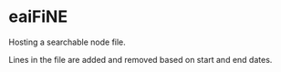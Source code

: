 # eaiFiNE
Hosting a searchable node file.

Lines in the file are added and removed based on start and end dates.

